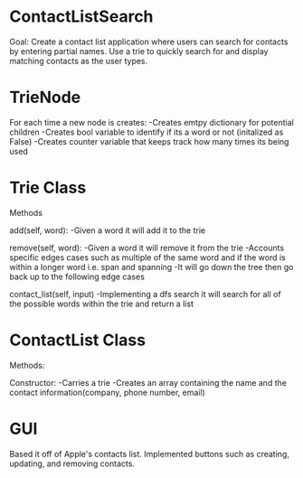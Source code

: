 # ContactListSearch
Goal: Create a contact list application where users can search for contacts by entering partial names. Use a trie to quickly search for and display matching contacts as the user types.

# TrieNode
For each time a new node is creates:
-Creates emtpy dictionary for potential children
-Creates bool variable to identify if its a word or not (initalized as False)
-Creates counter variable that keeps track how many times its being used

# Trie Class
Methods

add(self, word):
-Given a word it will add it to the trie

remove(self, word):
-Given a word it will remove it from the trie
-Accounts specific edges cases such as multiple of the same word and if the word is within a longer word i.e. span and spanning
-It will go down the tree then go back up to the following edge cases

contact_list(self, input)
-Implementing a dfs search it will search for all of the possible words within the trie and return a list

# ContactList Class
Methods:

Constructor:
-Carries a trie
-Creates an array containing the name and the contact information(company, phone number, email)

# GUI
Based it off of Apple's contacts list.
Implemented buttons such as creating, updating, and removing contacts.
